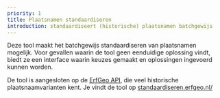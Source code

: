 ```yaml
---
priority: 1
title: Plaatsnamen standaardiseren
introduction: standaardiseert (historische) plaatsnamen batchgewijs
---
```



Deze tool maakt het batchgewijs standaardiseren van plaatsnamen mogelijk. Voor gevallen waarin de tool geen eenduidige oplossing vindt, biedt ze een interface waarin keuzes gemaakt en oplossingen ingevoerd kunnen worden.

De tool is aangesloten op de [ErfGeo API](/tools/api.html), die veel historische plaatsnaamvarianten kent. Je vindt de tool op [standaardiseren.erfgeo.nl/](http://standaardiseren.erfgeo.nl/)